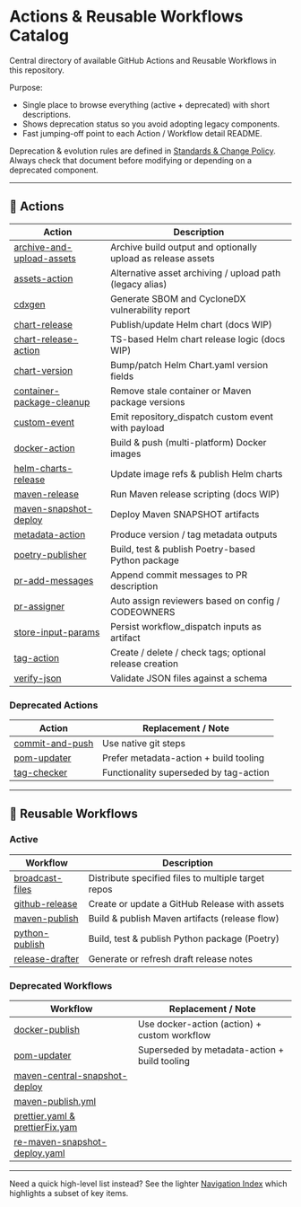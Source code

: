 # Actions & Reusable Workflows Catalog

Central directory of available GitHub Actions and Reusable Workflows in this repository.

Purpose:
* Single place to browse everything (active + deprecated) with short descriptions.
* Shows deprecation status so you avoid adopting legacy components.
* Fast jumping-off point to each Action / Workflow detail README.

Deprecation & evolution rules are defined in [Standards & Change Policy](standards-and-change-policy.md). Always check that document before modifying or depending on a deprecated component.

---

## 🔄 Actions
| Action | Description |
|--------|-------------|
| [archive-and-upload-assets](../actions/archive-and-upload-assets/README.md) | Archive build output and optionally upload as release assets |
| [assets-action](../actions/assets-action/README.md) | Alternative asset archiving / upload path (legacy alias) |
| [cdxgen](../actions/cdxgen/README.md) | Generate SBOM and CycloneDX vulnerability report |
| [chart-release](../actions/chart-release/README.md) | Publish/update Helm chart (docs WIP) |
| [chart-release-action](../actions/chart-release-action/README.md) | TS-based Helm chart release logic (docs WIP) |
| [chart-version](../actions/chart-version/README.md) | Bump/patch Helm Chart.yaml version fields |
| [container-package-cleanup](../actions/container-package-cleanup/README.md) | Remove stale container or Maven package versions |
| [custom-event](../actions/custom-event/README.md) | Emit repository_dispatch custom event with payload |
| [docker-action](../actions/docker-action/README.md) | Build & push (multi-platform) Docker images |
| [helm-charts-release](../actions/helm-charts-release/README.md) | Update image refs & publish Helm charts |
| [maven-release](../actions/maven-release/README.md) | Run Maven release scripting (docs WIP) |
| [maven-snapshot-deploy](../actions/maven-snapshot-deploy/README.md) | Deploy Maven SNAPSHOT artifacts |
| [metadata-action](../actions/metadata-action/README.md) | Produce version / tag metadata outputs |
| [poetry-publisher](../actions/poetry-publisher/README.md) | Build, test & publish Poetry-based Python package |
| [pr-add-messages](../actions/pr-add-messages/README.md) | Append commit messages to PR description |
| [pr-assigner](../actions/pr-assigner/README.md) | Auto assign reviewers based on config / CODEOWNERS |
| [store-input-params](../actions/store-input-params/README.md) | Persist workflow_dispatch inputs as artifact |
| [tag-action](../actions/tag-action/README.md) | Create / delete / check tags; optional release creation |
| [verify-json](../actions/verify-json/README.md) | Validate JSON files against a schema |

### Deprecated Actions
| Action | Replacement / Note |
|--------|--------------------|
| [commit-and-push](../actions/commit-and-push/README.md) | Use native git steps |
| [pom-updater](../actions/pom-updater/README.md) | Prefer metadata-action + build tooling |
| [tag-checker](../actions/tag-checker/README.md) | Functionality superseded by tag-action |

---

## 🔄 Reusable Workflows

### Active
| Workflow | Description |
|----------|-------------|
| [broadcast-files](reusable/broadcast-files.md) | Distribute specified files to multiple target repos |
| [github-release](reusable/github-release.md) | Create or update a GitHub Release with assets |
| [maven-publish](reusable/maven-publish.md) | Build & publish Maven artifacts (release flow) |
| [python-publish](reusable/python-publish.md) | Build, test & publish Python package (Poetry) |
| [release-drafter](reusable/release-drafter.md) | Generate or refresh draft release notes |

### Deprecated Workflows
| Workflow | Replacement / Note |
|----------|--------------------|
| [docker-publish](reusable/docker-publish.md) | Use docker-action (action) + custom workflow |
| [pom-updater](reusable/pom-updater.md) | Superseded by metadata-action + build tooling |
| [maven-central-snapshot-deploy](reusable/maven-central-snapshot-deploy-reusable.md) | |
| [maven-publish.yml](reusable/maven-publish.md) ||
| [prettier.yaml & prettierFix.yam]() ||
| [re-maven-snapshot-deploy.yaml]() ||


---

Need a quick high-level list instead? See the lighter [Navigation Index](navigation.md) which highlights a subset of key items.

